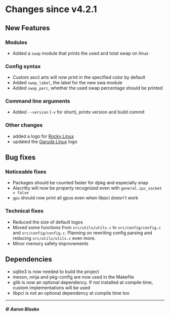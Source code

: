 # Changes since v4.2.1

## New Features

### Modules
* Added a `swap` module that prints the used and total swap on linux

### Config syntax
* Custom ascii arts will now print in the specified color by default
* Added `swap_label`, the label for the new swa module
* Added `swap_perc`, whether the used swap percentage should be printed

### Command line arguments
* Added `--version` (`-v` for short), prints version and build commit

### Other changes
* added a logo for [Rocky Linux](https://rockylinux.org)
* updated the [Garuda Linux](https://garudalinux.org) logo

## Bug fixes

### Noticeable fixes
* Packages should be counted faster for dpkg and especially snap
* Alacritty will now be properly recognized even with `general.ipc_socket = false`
* `gpu` should now print all gpus even when libpci doesn't work

### Technical fixes
* Reduced the size of default logos
* Moved some functions from `src/utils/utils.c` to `src/config/config.c` and `src/config/config.c`.
  Planning on rewriting config parsing and reducing `src/utils/utils.c` even more.
* Minor memory safety improvements

## Dependencies
* sqlite3 is now needed to build the project
* meson, ninja and pkg-config are now used in the Makefile
* glib is now an optional dependency. If not installed at compile time, custom implementations will be used
* libpci is not an optional dependency at compile time too

---

##### © Aaron Blasko
